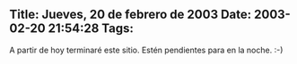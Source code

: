 Title: Jueves, 20 de febrero de 2003
Date: 2003-02-20 21:54:28
Tags: 
---
A partir de hoy terminaré este sitio. Estén pendientes para en la noche. :-)
